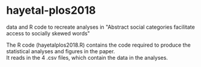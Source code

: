 # hayetal-plos2018
data and R code to recreate analyses in "Abstract social categories facilitate access to socially skewed words"

The R code (hayetalplos2018.R) contains the code required to produce the statistical analyses and figures in the paper.  
It reads in the 4 .csv files, which contain the data in the analyses.
